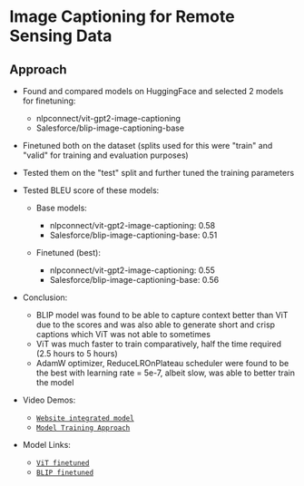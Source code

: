 # Image Captioning for Remote Sensing Data

## Approach

- Found and compared models on HuggingFace and selected 2 models for finetuning:
    - nlpconnect/vit-gpt2-image-captioning
    - Salesforce/blip-image-captioning-base

- Finetuned both on the dataset (splits used for this were "train" and "valid" for training and evaluation purposes)
- Tested them on the "test" split and further tuned the training parameters
- Tested BLEU score of these models:
    - Base models:
        - nlpconnect/vit-gpt2-image-captioning: 0.58
        - Salesforce/blip-image-captioning-base: 0.51

    - Finetuned (best):
        - nlpconnect/vit-gpt2-image-captioning: 0.55
        - Salesforce/blip-image-captioning-base: 0.56

- Conclusion:
    - BLIP model was found to be able to capture context better than ViT due to the scores and was also able to generate short and crisp captions which ViT was not able to sometimes
    - ViT was much faster to train comparatively, half the time required (2.5 hours to 5 hours)
    - AdamW optimizer, ReduceLROnPlateau scheduler were found to be the best with learning rate = 5e-7, albeit slow, was able to better train the model

- Video Demos:
    - [`Website integrated model`](https://drive.google.com/file/d/1tDcs57KPvCCVgJS1L2XMhpj6UXomFKuv/view?usp=drive_link)
    - [`Model Training Approach`](https://drive.google.com/file/d/1db2b6i9j7Wlbq7zl5nATT0_TlTeHl5mb/view?usp=sharing)

- Model Links:
    - [`ViT finetuned`](https://www.kaggle.com/datasets/gurveersinghvirk/clip-gpt2-rsicd-finetuned-5-epochs)
    - [`BLIP finetuned`](https://huggingface.co/Gurveer05/blip-image-captioning-base-rscid-finetuned/)